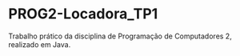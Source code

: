 # PROG2-Locadora_TP1
Trabalho prático da disciplina de Programação de Computadores 2, realizado em Java.
